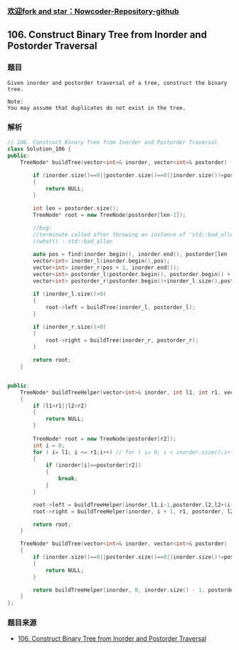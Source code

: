 ### [欢迎fork and star：Nowcoder-Repository-github](https://github.com/ranjiewwen/Nowcoder)

## 106. Construct Binary Tree from Inorder and Postorder Traversal

### 题目

```
Given inorder and postorder traversal of a tree, construct the binary tree.

Note:
You may assume that duplicates do not exist in the tree. 
```

### 解析

```C++
// 106. Construct Binary Tree from Inorder and Postorder Traversal
class Solution_106 {
public:
	TreeNode* buildTree(vector<int>& inorder, vector<int>& postorder) { //这样消耗内存多些
		
		if (inorder.size()==0||postorder.size()==0||inorder.size()!=postorder.size())
		{
			return NULL;
		}

		int len = postorder.size();
		TreeNode* root = new TreeNode(postorder[len-1]);
		
		//bug:
		//terminate called after throwing an instance of 'std::bad_alloc'
		//what() : std::bad_alloc

		auto pos = find(inorder.begin(), inorder.end(), postorder[len - 1]);
		vector<int> inorder_l(inorder.begin(),pos);
		vector<int> inorder_r(pos + 1, inorder.end());
		vector<int> postorder_l(postorder.begin(), postorder.begin() + inorder_l.size());
		vector<int> postorder_r(postorder.begin()+inorder_l.size(),postorder.end()-1);
		
		if (inorder_l.size()>0)
		{
			root->left = buildTree(inorder_l, postorder_l);
		}

		if (inorder_r.size()>0)
		{
			root->right = buildTree(inorder_r, postorder_r);
		}
		
		return root;
	}


public:
	TreeNode* buildTreeHelper(vector<int>& inorder, int l1, int r1, vector<int>& postorder, int l2, int r2) //在原数组上操作，不需要额外空间
	{
		if (l1>r1||l2>r2)
		{
			return NULL;
		}
		
		TreeNode* root = new TreeNode(postorder[r2]);
		int i = 0;
		for ( i= l1; i <= r1;i++) // for ( i= 0; i < inorder.size();i++) //递归实现参数要能进入下次递归
		{
			if (inorder[i]==postorder[r2])
			{
				break;
			}
		}

		root->left = buildTreeHelper(inorder,l1,i-1,postorder,l2,l2+(i-1-l1)); //慢慢体会下标的准确性
		root->right = buildTreeHelper(inorder, i + 1, r1, postorder, l2 + (i - l1), r2-1);

		return root;
	}

	TreeNode* buildTree(vector<int>& inorder, vector<int>& postorder) 
	{
		if (inorder.size()==0||postorder.size()==0||inorder.size()!=postorder.size())
		{
			return NULL;
		}

		return buildTreeHelper(inorder, 0, inorder.size() - 1, postorder,0, postorder.size() - 1);
	}
};
```

### 题目来源

 - [106. Construct Binary Tree from Inorder and Postorder Traversal](https://leetcode.com/problems/construct-binary-tree-from-inorder-and-postorder-traversal/discuss/34786)
